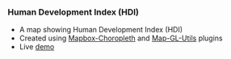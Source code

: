 ### Human Development Index (HDI)

- A map showing Human Development Index (HDI)
- Created using [Mapbox-Choropleth](https://github.com/stevage/mapbox-choropleth) and [Map-GL-Utils](https://github.com/stevage/map-gl-utils) plugins 
- Live [demo](https://awesome-euclid-4d470f.netlify.app/)